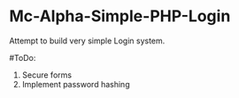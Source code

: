 # Mc-Alpha-Simple-PHP-Login
Attempt to build very simple Login system.

#ToDo:
1. Secure forms
2. Implement password hashing